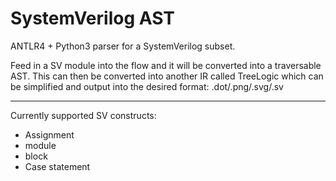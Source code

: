 # SystemVerilog AST


ANTLR4 + Python3 parser for a SystemVerilog subset.

Feed in a SV module into the flow and it will be converted
into a traversable AST. This can then be converted into
another IR called TreeLogic which can be simplified 
and output into the desired format: .dot/.png/.svg/.sv

---
Currently supported SV constructs:
   * Assignment
   * module
   * block
   * Case statement

